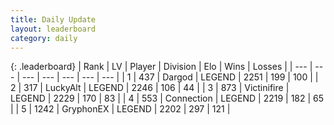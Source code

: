 ```yaml
---
title: Daily Update
layout: leaderboard
category: daily
---
```


{: .leaderboard}
| Rank | LV | Player | Division | Elo | Wins | Losses |
| --- | --- | --- | --- | --- | --- | --- |
| <span data-change="4">1</span> | 437 | <span title="ID: 492528">Dargod</span> | LEGEND | <span data-change="41">2251</span> | <span data-change="12">199</span> | <span data-change="1">100</span> |
| <span data-change="-1">2</span> | 317 | <span title="ID: 512212">LuckyAlt</span> | LEGEND | <span data-change="4">2246</span> | <span data-change="1">106</span> | <span data-change="0">44</span> |
| <span data-change="3">3</span> | 873 | <span title="ID: 112242">Victinifire</span> | LEGEND | <span data-change="35">2229</span> | <span data-change="7">170</span> | <span data-change="1">83</span> |
| <span data-change="-1">4</span> | 553 | <span title="ID: 539711">Connection</span> | LEGEND | <span data-change="0">2219</span> | <span data-change="0">182</span> | <span data-change="0">65</span> |
| <span data-change="-3">5</span> | 1242 | <span title="ID: 315148">GryphonEX</span> | LEGEND | <span data-change="-29">2202</span> | <span data-change="8">297</span> | <span data-change="5">121</span> |